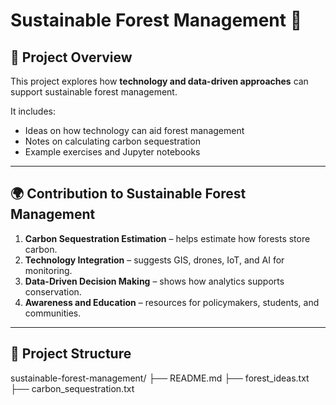 # Sustainable Forest Management 🌳  

## 📌 Project Overview  
This project explores how **technology and data-driven approaches** can support sustainable forest management.  

It includes:  
- Ideas on how technology can aid forest management  
- Notes on calculating carbon sequestration  
- Example exercises and Jupyter notebooks  

---

## 🌍 Contribution to Sustainable Forest Management  

1. **Carbon Sequestration Estimation** – helps estimate how forests store carbon.  
2. **Technology Integration** – suggests GIS, drones, IoT, and AI for monitoring.  
3. **Data-Driven Decision Making** – shows how analytics supports conservation.  
4. **Awareness and Education** – resources for policymakers, students, and communities.  

---

## 📂 Project Structure  

sustainable-forest-management/
├── README.md
├── forest_ideas.txt
├── carbon_sequestration.txt